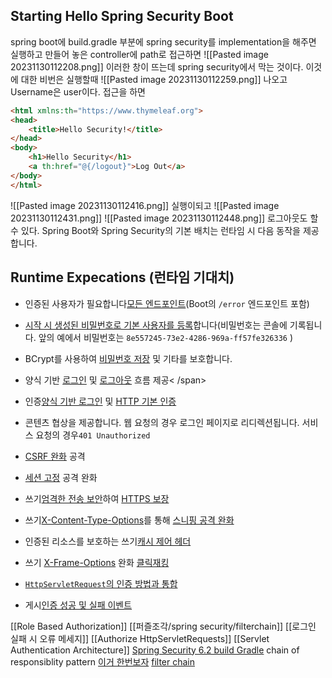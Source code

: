 ## Starting Hello Spring Security Boot
spring boot에 build.gradle 부분에 
spring security를 implementation을 해주면 실행하고 만들어 놓은 controller에 path로 접근하면
![[Pasted image 20231130112208.png]]
이러한 창이 뜨는데 spring security에서 막는 것이다. 이것에 대한 비번은 실행할때
![[Pasted image 20231130112259.png]]
나오고 Username은 user이다.
접근을 하면 
```HTML
<html xmlns:th="https://www.thymeleaf.org">  
<head>  
    <title>Hello Security!</title>  
</head>  
<body>  
    <h1>Hello Security</h1>  
    <a th:href="@{/logout}">Log Out</a>  
</body>  
</html>
```
![[Pasted image 20231130112416.png]]
실행이되고 
![[Pasted image 20231130112431.png]]
![[Pasted image 20231130112448.png]]
로그아웃도 할 수 있다.
Spring Boot와 Spring Security의 기본 배치는 런타임 시 다음 동작을 제공합니다.
## Runtime Expecations (런타임 기대치)

- 인증된 사용자가 필요합니다[모든 엔드포인트](obsidian://open?vault=%EB%A1%9C%EB%93%9C%EB%A7%B5%20%EA%B3%B5%EB%B6%80&file=%ED%8D%BC%EC%A6%90%EC%A1%B0%EA%B0%81%2Fspring%20security%2FAuthorize%20HttpServletRequests)(Boot의 `/error` 엔드포인트 포함)
    
- [시작 시 생성된 비밀번호로 기본 사용자를 등록](UserDetailsService)합니다(비밀번호는 콘솔에 기록됩니다. 앞의 예에서 비밀번호는 `8e557245-73e2-4286-969a-ff57fe326336` )
    
- BCrypt를 사용하여 [비밀번호 저장](PasswordEncoder) 및 기타를 보호합니다.
    
- 양식 기반 [로그인](obsidian://open?vault=%EB%A1%9C%EB%93%9C%EB%A7%B5%20%EA%B3%B5%EB%B6%80&file=%ED%8D%BC%EC%A6%90%EC%A1%B0%EA%B0%81%2Fspring%20security%2FHTTP%20Basic%20Authentication%2FForm%20Login) 및 [로그아웃](obsidian://open?vault=%EB%A1%9C%EB%93%9C%EB%A7%B5%20%EA%B3%B5%EB%B6%80&file=%ED%8D%BC%EC%A6%90%EC%A1%B0%EA%B0%81%2Fspring%20security%2FHTTP%20Basic%20Authentication%2FHandling%20Logouts) 흐름 제공< /span>
    
- 인증[양식 기반 로그인](obsidian://open?vault=%EB%A1%9C%EB%93%9C%EB%A7%B5%20%EA%B3%B5%EB%B6%80&file=%ED%8D%BC%EC%A6%90%EC%A1%B0%EA%B0%81%2Fspring%20security%2FHTTP%20Basic%20Authentication%2FForm%20Login) 및 [HTTP 기본 인증](obsidian://open?vault=%EB%A1%9C%EB%93%9C%EB%A7%B5%20%EA%B3%B5%EB%B6%80&file=%ED%8D%BC%EC%A6%90%EC%A1%B0%EA%B0%81%2Fspring%20security%2FHTTP%20Basic%20Authentication%2FHTTP%20Basic%20Authentication)
    
- 콘텐츠 협상을 제공합니다. 웹 요청의 경우 로그인 페이지로 리디렉션됩니다. 서비스 요청의 경우`401 Unauthorized`
    
- [CSRF 완화](obsidian://open?vault=%EB%A1%9C%EB%93%9C%EB%A7%B5%20%EA%B3%B5%EB%B6%80&file=%ED%8D%BC%EC%A6%90%EC%A1%B0%EA%B0%81%2Fspring%20security%2FCross%20Site%20Request%20Forgery%20(CSRF)) 공격
    
- [세션 고정](obsidian://open?vault=%EB%A1%9C%EB%93%9C%EB%A7%B5%20%EA%B3%B5%EB%B6%80&file=%ED%8D%BC%EC%A6%90%EC%A1%B0%EA%B0%81%2Fspring%20security%2FUnderstanding%20Session%20Fixation%20Attack%20Protection) 공격 완화
    
- 쓰기[엄격한 전송 보안](obsidian://open?vault=%EB%A1%9C%EB%93%9C%EB%A7%B5%20%EA%B3%B5%EB%B6%80&file=%ED%8D%BC%EC%A6%90%EC%A1%B0%EA%B0%81%2Fspring%20security%2FHTTP%20Strict%20Transport%20Security%20(HSTS))하여 [HTTPS 보장](https://en.wikipedia.org/wiki/HTTP_Strict_Transport_Security)
    
- 쓰기[X-Content-Type-Options](obsidian://open?vault=%EB%A1%9C%EB%93%9C%EB%A7%B5%20%EA%B3%B5%EB%B6%80&file=%ED%8D%BC%EC%A6%90%EC%A1%B0%EA%B0%81%2Fspring%20security%2FContent%20Type%20Options)를 통해 [스니핑 공격 완화](https://cheatsheetseries.owasp.org/cheatsheets/HTTP_Headers_Cheat_Sheet.html#x-content-type-options)
    
- 인증된 리소스를 보호하는 쓰기[캐시 제어 헤더](obsidian://open?vault=%EB%A1%9C%EB%93%9C%EB%A7%B5%20%EA%B3%B5%EB%B6%80&file=%ED%8D%BC%EC%A6%90%EC%A1%B0%EA%B0%81%2Fspring%20security%2FCache%20Control)
    
- 쓰기 [X-Frame-Options](obsidian://open?vault=%EB%A1%9C%EB%93%9C%EB%A7%B5%20%EA%B3%B5%EB%B6%80&file=%ED%8D%BC%EC%A6%90%EC%A1%B0%EA%B0%81%2Fspring%20security%2FX-Frame-Options) 완화 [클릭재킹](https://cheatsheetseries.owasp.org/cheatsheets/HTTP_Headers_Cheat_Sheet.html#x-frame-options)
    
- [`HttpServletRequest`의 인증 방법과 통합](obsidian://open?vault=%EB%A1%9C%EB%93%9C%EB%A7%B5%20%EA%B3%B5%EB%B6%80&file=%ED%8D%BC%EC%A6%90%EC%A1%B0%EA%B0%81%2Fspring%20security%2FServlet%20API%20integration)
    
- 게시[인증 성공 및 실패 이벤트](obsidian://open?vault=%EB%A1%9C%EB%93%9C%EB%A7%B5%20%EA%B3%B5%EB%B6%80&file=%ED%8D%BC%EC%A6%90%EC%A1%B0%EA%B0%81%2Fspring%20security%2FAuthentication%20Events)

[[Role Based Authorization]]
[[퍼즐조각/spring security/filterchain]]
[[로그인 실패 시 오류 메세지]]
[[Authorize HttpServletRequests]]
[[Servlet Authentication Architecture]]
[Spring Security 6.2 build Gradle](obsidian://open?vault=%EB%A1%9C%EB%93%9C%EB%A7%B5%20%EA%B3%B5%EB%B6%80&file=%ED%8D%BC%EC%A6%90%EC%A1%B0%EA%B0%81%2Fspring%20security%2FSpring%20Security%206.2%20build%20Gradle)
chain of responsiblity pattern
[이거 한번보자](https://velog.io/@shon5544/Spring-Security-1.-%EC%84%A4%EC%A0%95)
[filter chain](https://nahwasa.com/entry/%EC%8A%A4%ED%94%84%EB%A7%81-%EB%B6%80%ED%8A%B8-20%EC%97%90%EC%84%9C-30-%EC%8A%A4%ED%94%84%EB%A7%81-%EC%8B%9C%ED%81%90%EB%A6%AC%ED%8B%B0-%EB%A7%88%EC%9D%B4%EA%B7%B8%EB%A0%88%EC%9D%B4%EC%85%98-%EB%B3%80%EA%B2%BD%EC%A0%90)

